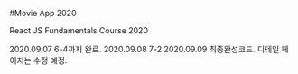 #Movie App 2020

React JS Fundamentals Course 2020

2020.09.07 6-4까지 완료.
2020.09.08 7-2
2020.09.09 최종완성코드. 디테일 페이지는 수정 예정.
